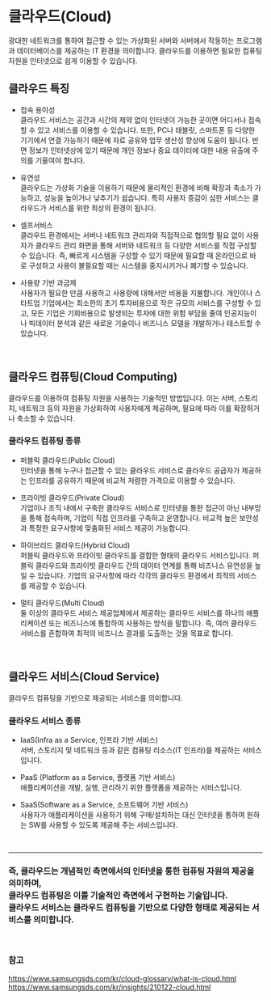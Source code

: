 # 클라우드(Cloud)
광대한 네트워크를 통하여 접근할 수 있는 가상화된 서버와 서버에서 작동하는 프로그램과 데이터베이스를 제공하는 IT 환경을 의미합니다. 클라우드를 이용하면 필요한 컴퓨팅 자원을 인터넷으로 쉽게 이용할 수 있습니다.

## 클라우드 특징
- 접속 용이성  
  클라우드 서비스는 공간과 시간의 제약 없이 인터넷이 가능한 곳이면 어디서나 접속할 수 있고 서비스를 이용할 수 있습니다.
  또한, PC나 태블릿, 스마트폰 등 다양한 기기에서 연결 가능하기 때문에 자료 공유와 업무 생산성 향상에 도움이 됩니다.
  반면 정보가 인터넷상에 있기 때문에 개인 정보나 중요 데이터에 대한 내용 유출에 주의를 기울여야 합니다.

- 유연성  
  클라우드는 가상화 기술을 이용하기 때문에 물리적인 환경에 비해 확장과 축소가 가능하고,
  성능을 높이거나 낮추기가 쉽습니다. 특히 사용자 증감이 심한 서비스는 클라우드가 서비스를 위한 최상의 환경이 됩니다.

- 셀프서비스  
  클라우드 환경에서는 서버나 네트워크 관리자와 직접적으로 협의할 필요 없이 사용자가 클라우드 관리 화면을 통해 서버와 네트워크 등 다양한 서비스를 직접 구성할 수 있습니다.
  즉, 빠르게 시스템을 구성할 수 있기 때문에 필요할 때 온라인으로 바로 구성하고 사용이 불필요할 때는 시스템을 중지시키거나 폐기할 수 있습니다.

- 사용량 기반 과금제  
  사용자가 필요한 만큼 사용하고 사용량에 대해서만 비용을 지불합니다.
  개인이나 스타트업 기업에서는 최소한의 초기 투자비용으로 작은 규모의 서비스를 구성할 수 있고,
  모든 기업은 기회비용으로 발생되는 투자에 대한 위험 부담을 줄여 인공지능이나 빅데이터 분석과 같은 새로운 기술이나 비즈니스 모델을 개발하거나 테스트할 수 있습니다.
<br>

## 클라우드 컴퓨팅(Cloud Computing)
클라우드를 이용하여 컴퓨팅 자원을 사용하는 기술적인 방법입니다. 이는 서버, 스토리지, 네트워크 등의 자원을 가상화하여 사용자에게 제공하며, 필요에 따라 이를 확장하거나 축소할 수 있습니다.

### 클라우드 컴퓨팅 종류
- 퍼블릭 클라우드(Public Cloud)  
  인터넷을 통해 누구나 접근할 수 있는 클라우드 서비스로 클라우드 공급자가 제공하는 인프라를 공유하기 때문에 비교적 저렴한 가격으로 이용할 수 있습니다.

- 프라이빗 클라우드(Private Cloud)  
  기업이나 조직 내에서 구축한 클라우드 서비스로 인터넷을 통한 접근이 아닌 내부망을 통해 접속하며, 기업이 직접 인프라를 구축하고 운영합니다. 비교적 높은 보안성과 특정한 요구사항에 맞춤화된 서비스 제공이 가능합니다.

- 하이브리드 클라우드(Hybrid Cloud)  
  퍼블릭 클라우드와 프라이빗 클라우드를 결합한 형태의 클라우드 서비스입니다. 퍼블릭 클라우드와 프라이빗 클라우드 간의 데이터 연계를 통해 비즈니스 유연성을 높일 수 있습니다.
  기업의 요구사항에 따라 각각의 클라우드 환경에서 최적의 서비스를 제공할 수 있습니다.

- 멀티 클라우드(Multi Cloud)  
  둘 이상의 클라우드 서비스 제공업체에서 제공하는 클라우드 서비스를 하나의 애플리케이션 또는 비즈니스에 통합하여 사용하는 방식을 말합니다. 즉, 여러 클라우드 서비스를 혼합하여 최적의 비즈니스 결과를 도출하는 것을 목표로 합니다.
<br>

## 클라우드 서비스(Cloud Service)
클라우드 컴퓨팅을 기반으로 제공되는 서비스를 의미합니다. 

### 클라우드 서비스 종류
- IaaS(Infra as a Service, 인프라 기반 서비스)  
  서버, 스토리지 및 네트워크 등과 같은 컴퓨팅 리소스(IT 인프라)를 제공하는 서비스입니다.

- PaaS (Platform as a Service, 플랫폼 기반 서비스)  
  애플리케이션을 개발, 실행, 관리하기 위한 플랫폼을 제공하는 서비스입니다.

- SaaS(Software as a Service, 소프트웨어 기반 서비스)  
  사용자가 애플리케이션을 사용하기 위해 구매/설치하는 대신 인터넷을 통하여 원하는 SW를 사용할 수 있도록 제공해 주는 서비스입니다.
<br>
<hr>

### 즉, 클라우드는 개념적인 측면에서의 인터넷을 통한 컴퓨팅 자원의 제공을 의미하며, <br> 클라우드 컴퓨팅은 이를 기술적인 측면에서 구현하는 기술입니다. <br> 클라우드 서비스는 클라우드 컴퓨팅을 기반으로 다양한 형태로 제공되는 서비스를 의미합니다.

<br>

### 참고
https://www.samsungsds.com/kr/cloud-glossary/what-is-cloud.html  
https://www.samsungsds.com/kr/insights/210122-cloud.html
